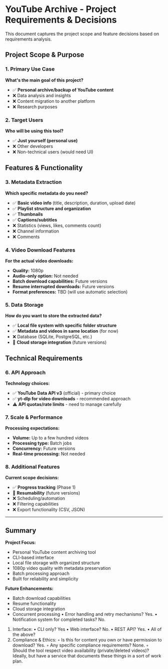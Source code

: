 # YouTube Archive - Project Requirements & Decisions

This document captures the project scope and feature decisions based on requirements analysis.

## Project Scope & Purpose

### 1. Primary Use Case

**What's the main goal of this project?**

- ✅ **Personal archive/backup of YouTube content**
- ❌ Data analysis and insights
- ❌ Content migration to another platform
- ❌ Research purposes

### 2. Target Users

**Who will be using this tool?**

- ✅ **Just yourself (personal use)**
- ❌ Other developers
- ❌ Non-technical users (would need UI)

## Features & Functionality

### 3. Metadata Extraction

**Which specific metadata do you need?**

- ✅ **Basic video info** (title, description, duration, upload date)
- ✅ **Playlist structure and organization**
- ✅ **Thumbnails**
- ✅ **Captions/subtitles**
- ❌ Statistics (views, likes, comments count)
- ❌ Channel information
- ❌ Comments

### 4. Video Download Features

**For the actual video downloads:**

- **Quality:** 1080p
- **Audio-only option:** Not needed
- **Batch download capabilities:** Future versions
- **Resume interrupted downloads:** Future versions
- **Format preferences:** TBD (will use automatic selection)

### 5. Data Storage

**How do you want to store the extracted data?**

- ✅ **Local file system with specific folder structure**
- ✅ **Metadata and videos in same location** (for now)
- ❌ Database (SQLite, PostgreSQL, etc.)
- 🔄 **Cloud storage integration** (future versions)

## Technical Requirements

### 6. API Approach

**Technology choices:**

- ✅ **YouTube Data API v3** (official) - primary choice
- ✅ **yt-dlp for video downloads** - recommended approach
- ⚠️ **API quotas/rate limits** - need to manage carefully

### 7. Scale & Performance

**Processing expectations:**

- **Volume:** Up to a few hundred videos
- **Processing type:** Batch jobs
- **Concurrency:** Future versions
- **Real-time processing:** Not needed

### 8. Additional Features

**Current scope decisions:**

- ✅ **Progress tracking** (Phase 1)
- 🔄 **Resumability** (future versions)
- ❌ Scheduling/automation
- ❌ Filtering capabilities
- ❌ Export functionality (CSV, JSON)

---

## Summary

**Project Focus:**
- Personal YouTube content archiving tool
- CLI-based interface
- Local file storage with organized structure
- 1080p video quality with metadata preservation
- Batch processing approach
- Built for reliability and simplicity

**Future Enhancements:**
- Batch download capabilities
- Resume functionality
- Cloud storage integration
- Concurrent processing
•  Error handling and retry mechanisms? Yes.
•  Notification system for completed tasks? No.
1. Interface: 
•  CLI only? Yes
•  Web interface? No.
•  REST API? Yes.
•  All of the above?
1.  Compliance & Ethics:
◦  Is this for content you own or have permission to download? Yes.
◦  Any specific compliance requirements? None.
◦  Should the tool respect video availability (private/deleted videos)? Ideally, but have a service that documents these things in a sort of work plan. 